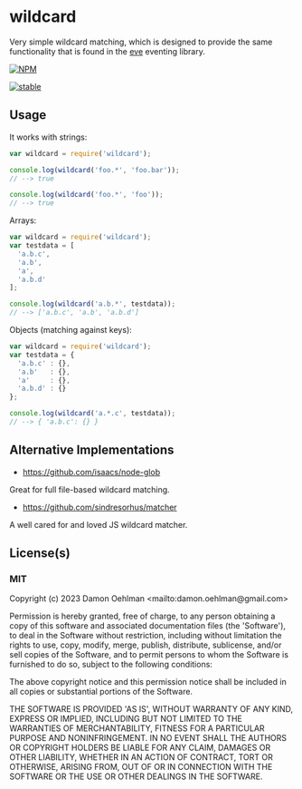 # wildcard

Very simple wildcard matching, which is designed to provide the same
functionality that is found in the
[eve](https://github.com/adobe-webplatform/eve) eventing library.

[![NPM](https://nodei.co/npm/wildcard.png)](https://nodei.co/npm/wildcard/)

[![stable](https://img.shields.io/badge/stability-stable-green.svg)](https://github.com/dominictarr/stability#stable)

## Usage

It works with strings:

```js
var wildcard = require('wildcard');

console.log(wildcard('foo.*', 'foo.bar'));
// --> true

console.log(wildcard('foo.*', 'foo'));
// --> true
```

Arrays:

```js
var wildcard = require('wildcard');
var testdata = [
  'a.b.c',
  'a.b',
  'a',
  'a.b.d'
];

console.log(wildcard('a.b.*', testdata));
// --> ['a.b.c', 'a.b', 'a.b.d']
```

Objects (matching against keys):

```js
var wildcard = require('wildcard');
var testdata = {
  'a.b.c' : {},
  'a.b'   : {},
  'a'     : {},
  'a.b.d' : {}
};

console.log(wildcard('a.*.c', testdata));
// --> { 'a.b.c': {} }
```

## Alternative Implementations

* <https://github.com/isaacs/node-glob>

Great for full file-based wildcard matching.

* <https://github.com/sindresorhus/matcher>

A well cared for and loved JS wildcard matcher.

## License(s)

### MIT

Copyright (c) 2023 Damon Oehlman <&#x6d;&#x61;&#105;&#108;&#116;&#x6f;&#x3a;&#x64;&#x61;&#109;&#111;&#110;&#46;&#111;&#101;&#x68;&#108;&#x6d;&#97;&#x6e;&#x40;&#x67;&#x6d;&#x61;&#x69;&#x6c;&#x2e;&#x63;&#111;&#109;>

Permission is hereby granted, free of charge, to any person obtaining
a copy of this software and associated documentation files (the
'Software'), to deal in the Software without restriction, including
without limitation the rights to use, copy, modify, merge, publish,
distribute, sublicense, and/or sell copies of the Software, and to
permit persons to whom the Software is furnished to do so, subject to
the following conditions:

The above copyright notice and this permission notice shall be
included in all copies or substantial portions of the Software.

THE SOFTWARE IS PROVIDED 'AS IS', WITHOUT WARRANTY OF ANY KIND,
EXPRESS OR IMPLIED, INCLUDING BUT NOT LIMITED TO THE WARRANTIES OF
MERCHANTABILITY, FITNESS FOR A PARTICULAR PURPOSE AND NONINFRINGEMENT.
IN NO EVENT SHALL THE AUTHORS OR COPYRIGHT HOLDERS BE LIABLE FOR ANY
CLAIM, DAMAGES OR OTHER LIABILITY, WHETHER IN AN ACTION OF CONTRACT,
TORT OR OTHERWISE, ARISING FROM, OUT OF OR IN CONNECTION WITH THE
SOFTWARE OR THE USE OR OTHER DEALINGS IN THE SOFTWARE.